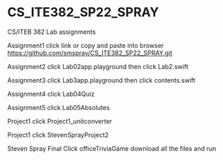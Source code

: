 # CS_ITE382_SP22_SPRAY
CS/ITEB 382 Lab assignments

Assignment1
click link or copy and paste into browser
https://github.com/smspray/CS_ITE382_SP22_SPRAY.git

Assignment2
click Lab02app.playground
then click Lab2.swift

Assignment3
click Lab3app.playground
then click contents.swift

Assignment4
click Lab04Quiz

Assignment5
click Lab05Absolutes

Project1
click Project1_unitconverter

Project1
click StevenSprayProject2

Steven Spray Final
Click officeTriviaGame download all the files and run
